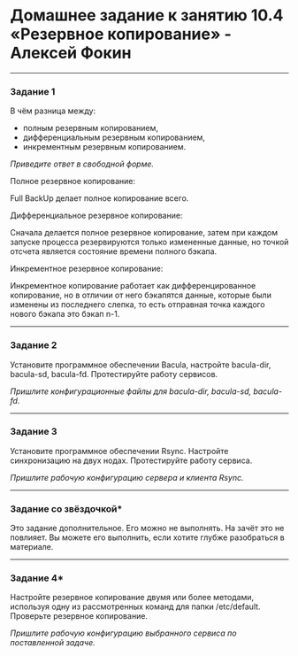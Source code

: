 # Домашнее задание к занятию 10.4 «Резервное копирование» - Алексей Фокин
---
### Задание 1

В чём разница между:

- полным резервным копированием,
- дифференциальным резервным копированием,
- инкрементным резервным копированием.

*Приведите ответ в свободной форме.*

Полное резервное копирование:

Full BackUp делает полное копирование всего.

Дифференциальное резервное копирование:

Сначала делается полное резервное копирование, затем при каждом запуске процесса резервируются только измененные данные, но точкой отсчета является состояние времени полного бэкапа.

Инкрементное резервное копирование:

Инкрементное копирование работает как дифференцированное копирование, но в отличии от него бэкапятся данные, которые 
были изменены из последнего слепка, то есть отправная точка 
каждого нового бэкапа это бэкап n-1.

---

### Задание 2

Установите программное обеспечении Bacula, настройте bacula-dir, bacula-sd,  bacula-fd. Протестируйте работу сервисов.

*Пришлите конфигурационные файлы для bacula-dir, bacula-sd,  bacula-fd.*

---

### Задание 3

Установите программное обеспечении Rsync. Настройте синхронизацию на двух нодах. Протестируйте работу сервиса.

*Пришлите рабочую конфигурацию сервера и клиента Rsync.*

---

### Задание со звёздочкой*
Это задание дополнительное. Его можно не выполнять. На зачёт это не повлияет. Вы можете его выполнить, если хотите глубже разобраться в материале.

---

### Задание 4*

Настройте резервное копирование двумя или более методами, используя одну из рассмотренных команд для папки /etc/default. Проверьте резервное копирование.

*Пришлите рабочую конфигурацию выбранного сервиса по поставленной задаче.*

